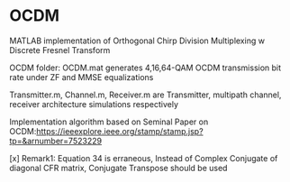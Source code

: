 # OCDM
MATLAB implementation of Orthogonal Chirp Division Multiplexing w Discrete Fresnel Transform 


OCDM folder: OCDM.mat generates 4,16,64-QAM OCDM transmission bit rate under ZF and MMSE equalizations

Transmitter.m, Channel.m, Receiver.m are Transmitter, multipath channel, receiver architecture simulations respectively 

Implementation algorithm based on Seminal Paper on OCDM:https://ieeexplore.ieee.org/stamp/stamp.jsp?tp=&arnumber=7523229

[x] Remark1: Equation 34 is erraneous, Instead of Complex Conjugate of diagonal CFR matrix, Conjugate Transpose should be used 
